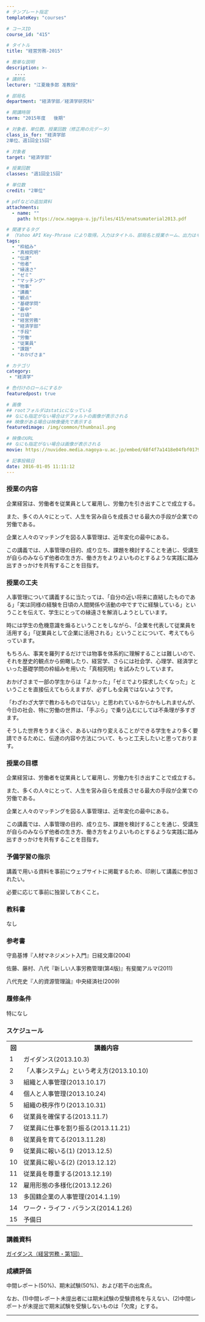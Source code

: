 ```yaml
---
# テンプレート指定
templateKey: "courses"

# コースID
course_id: "415"

# タイトル
title: "経営労務-2015"

# 簡単な説明
description: >-
   ....
# 講師名
lecturer: "江夏幾多郎 准教授"

# 部局名
department: "経済学部／経済学研究科"

# 開講時限
term: "2015年度	後期"

# 対象者、単位数、授業回数（修正用の元データ）
class_is_for: "経済学部
2単位、週1回全15回"

# 対象者
target: "経済学部"

# 授業回数
classes: "週1回全15回"

# 単位数
credit: "2単位"

# pdfなどの追加資料
attachments:
  - name: "" 
    path: https://ocw.nagoya-u.jp/files/415/enatsumaterial2013.pdf

# 関連するタグ
# （Yahoo API Key-Phrase により取得。入力はタイトル、部局名と授業ホーム、出力はキーフレーズ（tags））
tags:
  - "枠組み"
  - "真相究明"
  - "伝達"
  - "他者"
  - "縁遠さ"
  - "ゼミ"
  - "マッチング"
  - "物事"
  - "講義"
  - "観点"
  - "基礎学問"
  - "最中"
  - "日頃"
  - "経営労務"
  - "経済学部"
  - "手段"
  - "労働"
  - "従業員"
  - "課題"
  - "おかげさま"

# カテゴリ
category:
 - "経済学"

# 色付けのロールにするか
featuredpost: true

# 画像
## rootフォルダはstaticになっている
## なにも指定がない場合はデフォルトの画像が表示される
## 映像がある場合は映像優先で表示する
featuredimage: /img/common/thumbnail.png

# 映像のURL
## なにも指定がない場合は画像が表示される
movie: https://nuvideo.media.nagoya-u.ac.jp/embed/68f4f7a1418e04fbf017968eccb0fdc7ec0eeab9

# 記事投稿日
date: 2016-01-05 11:11:12
---
```


### 授業の内容

企業経営は、労働者を従業員として雇用し、労働力を引き出すことで成立する。

また、多くの人々にとって、人生を営み自らを成長させる最大の手段が企業での労働である。

企業と人々のマッチングを図る人事管理は、近年変化の最中にある。

この講義では、人事管理の目的、成り立ち、課題を検討することを通じ、受講生が自らのみならず他者の生き方、働き方をよりよいものとするような実践に踏み出すきっかけを共有することを目指す。


### 授業の工夫

人事管理について講義するに当たっては、「自分の近い将来に直結したものである」「実は同様の経験を日頃の人間関係や活動の中ですでに経験している」ということを伝えて、学生にとっての縁遠さを解消しようとしています。

時には学生の危機意識を煽るということをしながら、「企業を代表して従業員を活用する」「従業員として企業に活用される」ということについて、考えてもらっています。

もちろん、事実を羅列するだけでは物事を体系的に理解することは難しいので、それを歴史的観点から俯瞰したり、経営学、さらには社会学、心理学、経済学といった基礎学問の枠組みを用いた「真相究明」を試みたりしています。

おかげさまで一部の学生からは「よかった」「ゼミでより探求したくなった」ということを直接伝えてもらえますが、必ずしも全員ではないようです。

「わざわざ大学で教わるものではない」と思われているからかもしれませんが、今日の社会、特に労働の世界は、「手ぶら」で乗り込むにしては不条理が多すぎます。

そうした世界をうまく泳ぐ、あるいは作り変えることができる学生をより多く要請できるために、伝達の内容や方法について、もっと工夫したいと思っております。





### 授業の目標

企業経営は、労働者を従業員として雇用し、労働力を引き出すことで成立する。

また、多くの人々にとって、人生を営み自らを成長させる最大の手段が企業での労働である。

企業と人々のマッチングを図る人事管理は、近年変化の最中にある。

この講義では、人事管理の目的、成り立ち、課題を検討することを通じ、受講生が自らのみならず他者の生き方、働き方をよりよいものとするような実践に踏み出すきっかけを共有することを目指す。

### 予備学習の指示

講義で用いる資料を事前にウェブサイトに掲載するため、印刷して講義に参加されたい。

必要に応じて事前に独習しておくこと。

### 教科書

なし

### 参考書

守島基博『人材マネジメント入門』日経文庫(2004)

佐藤、藤村、八代『新しい人事労務管理(第4版)』有斐閣アルマ(2011)

八代充史『人的資源管理論』中央経済社(2009)

### 履修条件

特になし


<h3>スケジュール</h3>
<table class="basic" width="455">
<tr>
<th width="20" class="center">回</th>
<th width="435" class="center">講義内容</th>
</tr>
<tr>
<td width="20" class="center">1</th>
<td width="435">ガイダンス(2013.10.3)</th>
</tr>
<tr>
<td width="20" class="center">2</th>
<td width="435">「人事システム」という考え方(2013.10.10)</th>
</tr>
<tr>
<td width="20" class="center">3</th>
<td width="435">組織と人事管理(2013.10.17)</th>
</tr>
<tr>
<td width="20" class="center">4</th>
<td width="435">個人と人事管理(2013.10.24)</th>
</tr>
<tr>
<td width="20" class="center">5</th>
<td width="435">組織の秩序作り(2013.10.31)</th>
</tr>
<tr>
<td width="20" class="center">6</th>
<td width="435">従業員を確保する(2013.11.7)</th>
</tr>
<tr>
<td width="20" class="center">7</th>
<td width="435">従業員に仕事を割り振る(2013.11.21)</th>
</tr>
<tr>
<td width="20" class="center">8</th>
<td width="435">従業員を育てる(2013.11.28)</th>
</tr>
<tr>
<td width="20" class="center">9</th>
<td width="435">従業員に報いる(1) (2013.12.5)</th>
</tr>
<tr>
<td width="20" class="center">10</th>
<td width="435">従業員に報いる(2) (2013.12.12)</th>
</tr>
<tr>
<td width="20" class="center">11</th>
<td width="435">従業員を尊重する(2013.12.19)</th>
</tr>
<tr>
<td width="20" class="center">12</th>
<td width="435">雇用形態の多様化(2013.12.26)</th>
</tr>
<tr>
<td width="20" class="center">13</th>
<td width="435">多国籍企業の人事管理(2014.1.19)</th>
</tr>
<tr>
<td width="20" class="center">14</th>
<td width="435">ワーク・ライフ・バランス(2014.1.26)</th>
</tr>
<tr>
<td width="20" class="center">15</th>
<td width="435">予備日</th>
</tr>
</table>


### 講義資料

[ガイダンス（経営労務・第1回）](https://ocw.nagoya-u.jp/files/415/enatsumaterial2013.pdf) 





### 成績評価

中間レポート(50%)、期末試験(50%)、および若干の出席点。

なお、(1)中間レポート未提出者には期末試験の受験資格を与えない、(2)中間レポートが未提出で期末試験を受験しないものは「欠席」とする。





-----